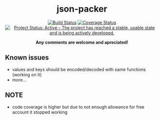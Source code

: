 <div align="center">

# json-packer

[![Build Status](https://app.travis-ci.com/htigran/json-packer.svg?branch=master)](https://app.travis-ci.com/htigran/json-packer)
[![Coverage Status](https://coveralls.io/repos/github/htigran/json-packer/badge.svg)](https://coveralls.io/github/htigran/json-packer)
[![Project Status: Active – The project has reached a stable, usable state and is being actively developed.](https://www.repostatus.org/badges/latest/active.svg)](https://www.repostatus.org/#active)

<b>Any comments are welcome and apreciated!</b>

</div>

## Known issues

- values and keys should be encoded/decoded with same functions (working on it)
- more...

## NOTE
- code coverage is higher but due to not enough allowance for free account it stopped working
